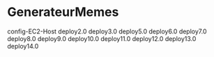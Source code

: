 # GenerateurMemes
config-EC2-Host
deploy2.0
deploy3.0
deploy5.0
deploy6.0
deploy7.0
deploy8.0
deploy9.0
deploy10.0
deploy11.0
deploy12.0
deploy13.0
deploy14.0